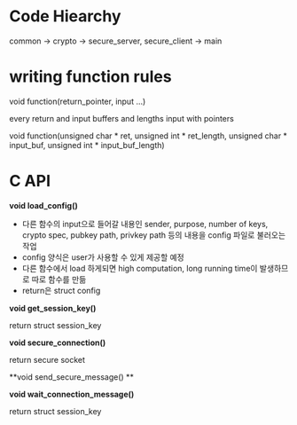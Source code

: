 # Code Hiearchy
common -> crypto -> secure_server, secure_client -> main

# writing function rules

void function(return_pointer, input ...)

every return and input buffers and lengths input with pointers

void function(unsigned char * ret, unsigned int * ret_length, unsigned char * input_buf, unsigned int * input_buf_length)

# C API

**void load_config()**

- 다른 함수의 input으로 들어갈 내용인 sender, purpose, number of keys, crypto spec, pubkey path, privkey path 등의 내용을 config 파일로 불러오는 작업
- config 양식은 user가 사용할 수 있게 제공할 예정
- 다른 함수에서 load 하게되면 high computation, long running time이 발생하므로 따로 함수를 만듦
- return은 struct config

**void get_session_key()**

return struct session_key

**void secure_connection()**

return secure socket

**void send_secure_message() **

**void wait_connection_message()**

return struct session_key
